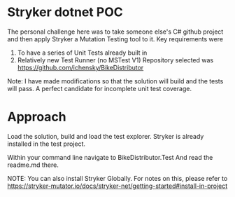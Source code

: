 # Stryker dotnet POC

The personal challenge here was to take someone else's C# github project and then apply Stryker a Mutation Testing tool to it. 
Key requirements were
1) To have a series of Unit Tests already built in
2) Relatively new Test Runner (no MSTest V1)
Repository selected was https://github.com/ichensky/BikeDistributor 

Note: I have made modifications so that the solution will build and the tests will pass. 
A perfect candidate for incomplete unit test coverage.

# Approach
Load the solution, build and load the test explorer. Stryker is already installed in the test project.

Within your command line navigate to
BikeDistributor.Test
And read the readme.md there.


NOTE: You can also install Stryker Globally. For notes on this, please refer to 
https://stryker-mutator.io/docs/stryker-net/getting-started#install-in-project